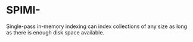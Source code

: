 # SPIMI-
Single-pass in-memory indexing can index collections of any size as long as there is enough disk space available.
